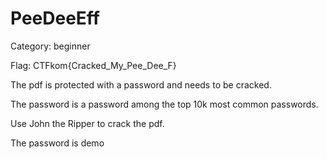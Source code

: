 # PeeDeeEff

Category: beginner

Flag: CTFkom{Cracked_My_Pee_Dee_F}



The pdf is protected with a password and needs to be cracked.

The password is a password among the top 10k most common passwords.



Use John the Ripper to crack the pdf.


The password is demo